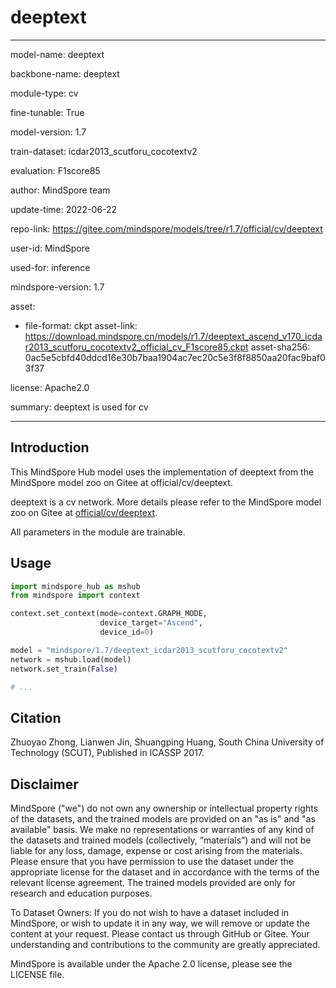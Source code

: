 # deeptext

---

model-name: deeptext

backbone-name: deeptext

module-type: cv

fine-tunable: True

model-version: 1.7

train-dataset: icdar2013_scutforu_cocotextv2

evaluation: F1score85

author: MindSpore team

update-time: 2022-06-22

repo-link: <https://gitee.com/mindspore/models/tree/r1.7/official/cv/deeptext>

user-id: MindSpore

used-for: inference

mindspore-version: 1.7

asset:

-
    file-format: ckpt
    asset-link: <https://download.mindspore.cn/models/r1.7/deeptext_ascend_v170_icdar2013_scutforu_cocotextv2_official_cv_F1score85.ckpt>
    asset-sha256: 0ac5e5cbfd40ddcd16e30b7baa1904ac7ec20c5e3f8f8850aa20fac9baf03f37

license: Apache2.0

summary: deeptext is used for cv

---

## Introduction

This MindSpore Hub model uses the implementation of deeptext from the MindSpore model zoo on Gitee at official/cv/deeptext.

deeptext is a cv network. More details please refer to the MindSpore model zoo on Gitee at [official/cv/deeptext](https://gitee.com/mindspore/models/blob/r1.7/official/cv/deeptext/README.md).

All parameters in the module are trainable.

## Usage

```python
import mindspore_hub as mshub
from mindspore import context

context.set_context(mode=context.GRAPH_MODE,
                    device_target="Ascend",
                    device_id=0)

model = "mindspore/1.7/deeptext_icdar2013_scutforu_cocotextv2"
network = mshub.load(model)
network.set_train(False)

# ...
```

## Citation

Zhuoyao Zhong, Lianwen Jin, Shuangping Huang, South China University of Technology (SCUT), Published in ICASSP 2017.

## Disclaimer

MindSpore ("we") do not own any ownership or intellectual property rights of the datasets, and the trained models are provided on an "as is" and "as available" basis. We make no representations or warranties of any kind of the datasets and trained models (collectively, “materials”) and will not be liable for any loss, damage, expense or cost arising from the materials. Please ensure that you have permission to use the dataset under the appropriate license for the dataset and in accordance with the terms of the relevant license agreement. The trained models provided are only for research and education purposes.

To Dataset Owners: If you do not wish to have a dataset included in MindSpore, or wish to update it in any way, we will remove or update the content at your request. Please contact us through GitHub or Gitee. Your understanding and contributions to the community are greatly appreciated.

MindSpore is available under the Apache 2.0 license, please see the LICENSE file.
